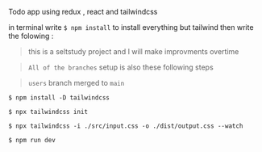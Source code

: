 Todo app using redux , react and tailwindcss

in terminal write ```$ npm install``` to install everything but tailwind
then write the folowing : 

> this is a seltstudy project and I will make improvments overtime

>``` All of the branches ``` setup is also these following steps

>```users``` branch merged to ```main```  

```$ npm install -D tailwindcss```

```$ npx tailwindcss init```

```$ npx tailwindcss -i ./src/input.css -o ./dist/output.css --watch```

```$ npm run dev ```
